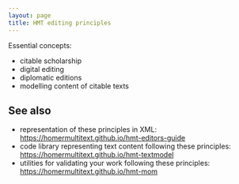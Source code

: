 ```yaml
---
layout: page
title: HMT editing principles
---
```


Essential concepts:


-   citable scholarship
-   digital editing
-   diplomatic editions
-   modelling content of citable texts


## See also

-   representation of these principles in XML:  <https://homermultitext.github.io/hmt-editors-guide>
-   code library representing text content following these principles:  <https://homermultitext.github.io/hmt-textmodel>
-   utilities for validating your work following these principles:  <https://homermultitext.github.io/hmt-mom>

